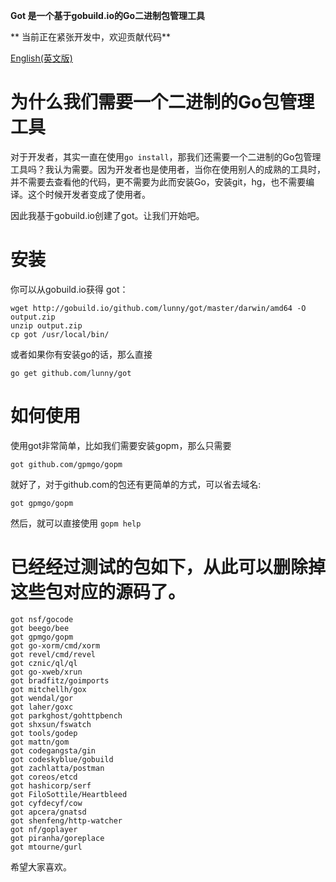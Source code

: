 
**Got 是一个基于gobuild.io的Go二进制包管理工具**

** 当前正在紧张开发中，欢迎贡献代码**

[English(英文版)](https://github.com/lunny/got/blob/master/README.md)

# 为什么我们需要一个二进制的Go包管理工具

对于开发者，其实一直在使用`go install`，那我们还需要一个二进制的Go包管理工具吗？我认为需要。因为开发者也是使用者，当你在使用别人的成熟的工具时，并不需要去查看他的代码，更不需要为此而安装Go，安装git，hg，也不需要编译。这个时候开发者变成了使用者。

因此我基于gobuild.io创建了got。让我们开始吧。

# 安装

你可以从gobuild.io获得 got：

    wget http://gobuild.io/github.com/lunny/got/master/darwin/amd64 -O output.zip
    unzip output.zip
    cp got /usr/local/bin/

或者如果你有安装go的话，那么直接

    go get github.com/lunny/got
    
# 如何使用

使用got非常简单，比如我们需要安装gopm，那么只需要

    got github.com/gpmgo/gopm
    
就好了，对于github.com的包还有更简单的方式，可以省去域名:

    got gpmgo/gopm
    
然后，就可以直接使用 `gopm help`

# 已经经过测试的包如下，从此可以删除掉这些包对应的源码了。

    got nsf/gocode
    got beego/bee
    got gpmgo/gopm
    got go-xorm/cmd/xorm
    got revel/cmd/revel
    got cznic/ql/ql
    got go-xweb/xrun
    got bradfitz/goimports
    got mitchellh/gox
    got wendal/gor
    got laher/goxc
    got parkghost/gohttpbench
    got shxsun/fswatch
    got tools/godep
    got mattn/gom
    got codegangsta/gin
    got codeskyblue/gobuild
    got zachlatta/postman
    got coreos/etcd
    got hashicorp/serf
    got FiloSottile/Heartbleed
    got cyfdecyf/cow
    got apcera/gnatsd
    got shenfeng/http-watcher
    got nf/goplayer
    got piranha/goreplace
    got mtourne/gurl

希望大家喜欢。